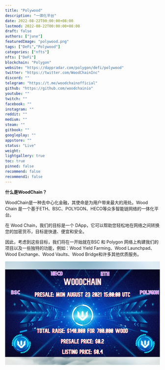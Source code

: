 ```yaml
---
title: "Polywood"
description: "一体化平台"
date: 2022-08-22T00:00:00+08:00
lastmod: 2022-08-22T00:00:00+08:00
draft: false
authors: ["june"]
featuredImage: "polywood.png"
tags: ["DeFi","Polywood"]
categories: ["nfts"]
nfts: ["DeFi"]
blockchain: "Polygon"
website: "https://dappradar.com/polygon/defi/polywood"
twitter: "https://twitter.com/WoodChainInc"
discord: ""
telegram: "https://t.me/woodchainofficial"
github: "https://github.com/woodchainio"
youtube: ""
twitch: ""
facebook: ""
instagram: ""
reddit: ""
medium: ""
steam: ""
gitbook: ""
googleplay: ""
appstore: ""
status: "Live"
weight: 
lightgallery: true
toc: true
pinned: false
recommend: false
recommend1: false
---
```


**什么是WoodChain？**

WoodChain是一种去中心化金融，其使命是为用户带来最大的用处。Wood Chain 是一个基于ETH、BSC、POLYGON、HECO等众多智能链网络的一体化平台。

在 Wood Chain，我们的目标是一个 DApp，它可以帮助您轻松地在网络之间转换您的加密货币，目标是快速、便宜和安全。

因此，考虑到这些目标，我们将在一开始就在BSC 和 Polygon 网络上构建我们的项目以及一些独特的功能，例如：Wood Yield Farming、Wood Launchpad、Wood Exchange、Wood Vaults、Wood Bridge和许多其他优质服务。

![WoodChain是一种去中心化金融](21.png)